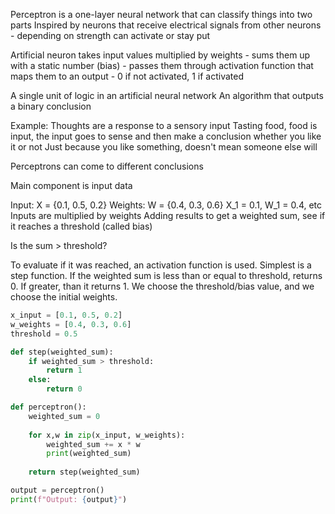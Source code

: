 Perceptron is a one-layer neural network that can classify things into two parts
Inspired by neurons that receive electrical signals from other neurons - depending on strength can activate or stay put

Artificial neuron takes input values multiplied by weights - sums them up with a static number (bias) - passes them through activation function that maps them to an output - 0 if not activated, 1 if activated

A single unit of logic in an artificial neural network
An algorithm that outputs a binary conclusion

Example:
Thoughts are a response to a sensory input
Tasting food, food is input, the input goes to sense and then make a conclusion whether you like it or not
Just because you like something, doesn't mean someone else will

Perceptrons can come to different conclusions

Main component is input data

Input: X = {0.1, 0.5, 0.2}
Weights: W = {0.4, 0.3, 0.6}
X_1 = 0.1, W_1 = 0.4, etc
Inputs are multiplied by weights
Adding results to get a weighted sum, see if it reaches a threshold (called bias)

Is the sum > threshold?

To evaluate if it was reached, an activation function is used. Simplest is a step function. If the weighted sum is less than or equal to threshold, returns 0. If greater, than it returns 1. 
We choose the threshold/bias value, and we choose the initial weights.

```python
x_input = [0.1, 0.5, 0.2]
w_weights = [0.4, 0.3, 0.6]
threshold = 0.5

def step(weighted_sum):
	if weighted_sum > threshold:
		return 1
	else:
		return 0

def perceptron():
	weighted_sum = 0
	
	for x,w in zip(x_input, w_weights):
		weighted_sum += x * w
		print(weighted_sum)
	
	return step(weighted_sum)

output = perceptron()
print(f"Output: {output}")
```

